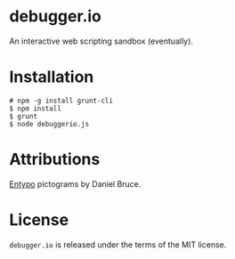 debugger.io
===========
An interactive web scripting sandbox (eventually).

Installation
============
    # npm -g install grunt-cli
    $ npm install
    $ grunt
    $ node debuggerio.js

Attributions
============
[Entypo](http://entypo.com) pictograms by Daniel Bruce.

License
=======
`debugger.io` is released under the terms of the MIT license.
